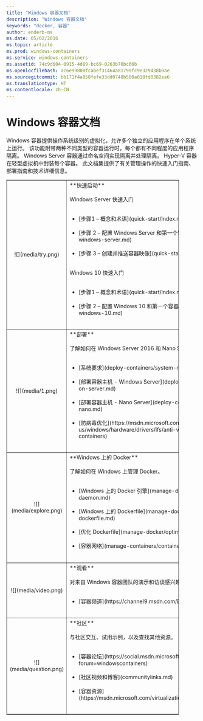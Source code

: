 ```yaml
---
title: "Windows 容器文档"
description: "Windows 容器文档"
keywords: "docker, 容器"
author: enderb-ms
ms.date: 05/02/2016
ms.topic: article
ms.prod: windows-containers
ms.service: windows-containers
ms.assetid: 74c9d604-0915-4d89-bc69-0263b76bc66b
ms.openlocfilehash: ac6e99800fcabef31464a81799fc9e329438b0ae
ms.sourcegitcommit: bb171f4a858fefe33dd0748b500a018fd0382ea6
ms.translationtype: HT
ms.contentlocale: zh-CN
---
```

# <a name="windows-containers-documentation"></a>Windows 容器文档

Windows 容器提供操作系统级别的虚拟化，允许多个独立的应用程序在单个系统上运行。 该功能附带两种不同类型的容器运行时，每个都有不同程度的应用程序隔离。 Windows Server 容器通过命名空间实现隔离并处理隔离。 Hyper-V 容器在轻型虚拟机中封装每个容器。 此文档集提供了有关管理操作的快速入门指南、部署指南和技术详细信息。

<table border="1" style="background-color:FFFFCC;border-collapse:collapse;border:1px solid FFCC00;color:000000;width:90%" cellpadding="25" cellspacing="5">
<tr>
<td ><center>![](media/try.png)</center></td>
<td>**快速启动**<br /><br />
Windows Server 快速入门<br /><br />
<ul>
<li>[步骤1 – 概念和术语](quick-start/index.md)<br /><br /></li>
<li>[步骤 2 – 配置 Windows Server 和第一个容器](quick-start/quick-start-windows-server.md)<br /><br /></li>
<li>[步骤 3 – 创建并推送容器映像](quick-start/quick-start-images.md)<br /><br /></li>
</ul>
Windows 10 快速入门<br /><br />
<ul>
<li>[步骤1 – 概念和术语](quick-start/index.md)<br /><br /></li>
<li>[步骤 2 – 配置 Windows 10 和第一个容器](quick-start/quick-start-windows-10.md)<br /><br /></li>
</ul>
</td>
</tr>
<tr>
<td ><center>![](media/1.png)</center></td>
<td>**部署**<br /><br />
了解如何在 Windows Server 2016 和 Nano Server 上部署 Windows 容器。<br /><br />
<ul>
<li>[系统要求](deploy-containers/system-requirements.md)<br /><br /></li>
<li>[部署容器主机 - Windows Server](deploy-containers/deploy-containers-on-server.md)<br /><br /></li>
<li>[部署容器主机 - Nano Server](deploy-containers/deploy-containers-on-nano.md)<br /><br /></li>
<li>[防病毒优化](https://msdn.microsoft.com/en-us/windows/hardware/drivers/ifs/anti-virus-optimization-for-windows-containers)<br /><br /></li>
</ul>
</td>
</tr>

<tr>
<td ><center>![](media/explore.png)</center></td>
<td>**Windows 上的 Docker**<br /><br />
了解如何在 Windows 上管理 Docker。<br /><br />
<ul>
<li>[Windows 上的 Docker 引擎](manage-docker/configure-docker-daemon.md)<br /><br /></li>
<li>[Windows 上的 Dockerfile](manage-docker/manage-windows-dockerfile.md)<br /><br /></li>
<li>[优化 Dockerfile](manage-docker/optimize-windows-dockerfile.md)<br /><br /></li>
<li>[容器网络](manage-containers/container-networking.md)<br /><br /></li>
</ul>
</td>
</tr>

<tr>
<td ><center>![](media/video.png)</center></td>
<td>**观看**<br /><br />
对来自 Windows 容器团队的演示和访谈感兴趣？<br /><br />
<ul>
<li>[容器频道](https://channel9.msdn.com/Blogs/containers)</li>
</ul>
<br />
</td>
</tr>

<tr>
<td ><center>![](media/question.png)</center></td>
<td>**社区**<br /><br />
与社区交互、试用示例，以及查找其他资源。<br /><br />
<ul>
<li>[容器论坛](https://social.msdn.microsoft.com/Forums/en-US/home?forum=windowscontainers)<br /><br /></li>
<li>[社区视频和博客](communitylinks.md)<br /><br /></li>
<li>[容器资源](https://msdn.microsoft.com/virtualization/community/community_overview)<br /><br /></li>
</ul>
</td>
</tr>
</table>
